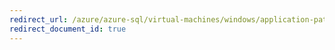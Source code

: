 ```yaml
---
redirect_url: /azure/azure-sql/virtual-machines/windows/application-patterns-development-strategies
redirect_document_id: true
---
```

